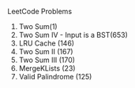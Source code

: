 LeetCode Problems
1. Two Sum(1)
2. Two Sum IV - Input is a BST(653)
3. LRU Cache (146)
4. Two Sum II (167)
5. Two Sum III (170)
6. MergeKLists (23)
7. Valid Palindrome (125)
